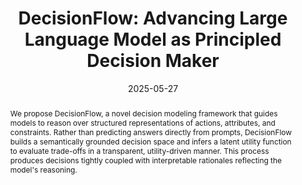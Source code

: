 ---
title: "DecisionFlow: Advancing Large Language Model as Principled Decision Maker"
date: 2025-05-27
selected: true
# pub: "ICLR"
pub_date: "2025"
# pub_last: ' <span class="badge badge-pill badge-primary">Oral (1.8%)</span>'
cover: /assets/images/covers/decisionflow_image.png
abstract: >-
  We propose DecisionFlow, a novel decision modeling framework that guides models to reason over structured representations of actions, attributes, and constraints. Rather than predicting answers directly from prompts, DecisionFlow builds a semantically grounded decision space and infers a latent utility function to evaluate trade-offs in a transparent, utility-driven manner. This process produces decisions tightly coupled with interpretable rationales reflecting the model's reasoning.
authors:
- Xiusi Chen*
- Shanyong Wang*
- Cheng Qian*
- Hongru Wang*
- Peixuan Han
- Heng Ji
links:
  Paper: https://arxiv.org/abs/2505.21397
  Code: https://github.com/xiusic/DecisionFlow
  Homepage: https://decisionflow-uiuc.github.io/
--- 